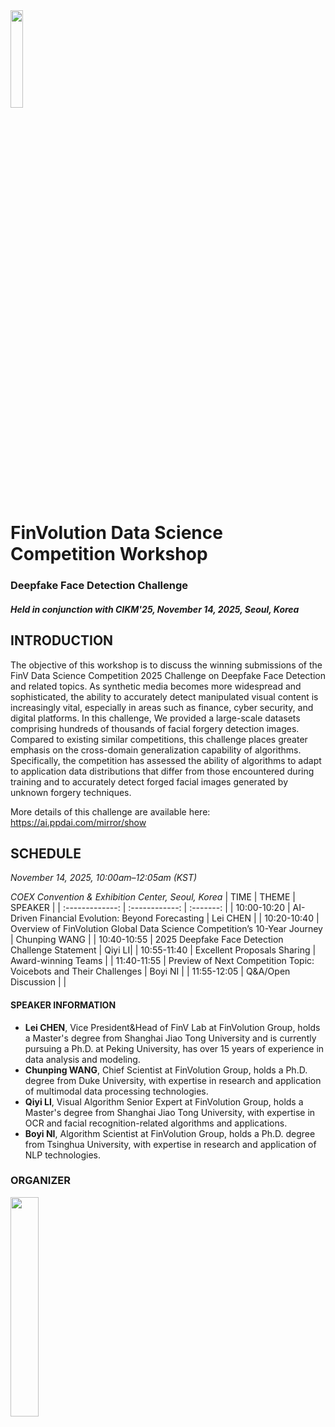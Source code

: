 <img src="https://youke1.picui.cn/s1/2025/10/17/68f1e9aa7bae1.png" width="20%">

# FinVolution Data Science Competition Workshop
### Deepfake Face Detection Challenge
##### Held in conjunction with CIKM'25, November 14, 2025, Seoul, Korea

## INTRODUCTION
The objective of this workshop is to discuss the winning submissions of the FinV Data Science Competition 2025 Challenge on Deepfake Face Detection and related topics. 
As synthetic media becomes more widespread and sophisticated, the ability to accurately detect manipulated visual content is increasingly vital, especially in areas such as finance, cyber security, and digital platforms. In this challenge, We provided a large-scale datasets comprising hundreds of thousands of facial forgery detection images. Compared to existing similar competitions, this challenge places greater emphasis on the cross-domain generalization capability of algorithms. Specifically, the competition has assessed the ability of algorithms to adapt to application data distributions that differ from those encountered during training and to accurately detect forged facial images generated by unknown forgery techniques.

More details of this challenge are available here: https://ai.ppdai.com/mirror/show 

## SCHEDULE
*November 14, 2025, 10:00am–12:05am (KST)*

*COEX Convention & Exhibition Center, Seoul, Korea*
|           TIME       |    THEME    | SPEAKER |
| :-------------: | :------------: | :-------:  |
| 10:00-10:20   | AI-Driven Financial Evolution: Beyond Forecasting | Lei CHEN |
| 10:20-10:40   | Overview of FinVolution Global Data Science Competition’s 10-Year Journey	 | Chunping WANG |
| 10:40-10:55  	 | 2025 Deepfake Face Detection Challenge Statement | Qiyi LI|
| 10:55-11:40    | Excellent Proposals Sharing | Award-winning Teams |
| 11:40-11:55   | Preview of Next Competition Topic: Voicebots and Their Challenges | Boyi NI |
| 11:55-12:05   | 	Q&A/Open Discussion	 | |

#### SPEAKER INFORMATION 
- **Lei CHEN**, Vice President&Head of FinV Lab at FinVolution Group, holds a Master's degree from Shanghai Jiao Tong University and is currently pursuing a Ph.D. at Peking University, has over 15 years of experience in data analysis and modeling.
- **Chunping WANG**, Chief Scientist at FinVolution Group, holds a Ph.D. degree from Duke University, with expertise in research and application of multimodal data processing technologies.
- **Qiyi LI**, Visual Algorithm Senior Expert at FinVolution Group, holds a Master's degree from Shanghai Jiao Tong University, with expertise in OCR and facial recognition-related algorithms and applications.
- **Boyi NI**, Algorithm Scientist at FinVolution Group, holds a Ph.D. degree from Tsinghua University, with expertise in research and application of NLP technologies.

### ORGANIZER
<img src="https://youke1.picui.cn/s1/2025/10/15/68ef71ee94c22.png" width="30%">  
